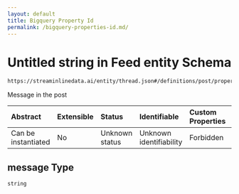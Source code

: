 ```yaml
---
layout: default
title: Bigquery Property Id
permalink: /bigquery-properties-id.md/
---
```

# Untitled string in Feed entity Schema

```txt
https://streaminlinedata.ai/entity/thread.json#/definitions/post/properties/message
```

Message in the post

| Abstract            | Extensible | Status         | Identifiable            | Custom Properties | Additional Properties | Access Restrictions | Defined In                                                |
| :------------------ | :--------- | :------------- | :---------------------- | :---------------- | :-------------------- | :------------------ | :-------------------------------------------------------- |
| Can be instantiated | No         | Unknown status | Unknown identifiability | Forbidden         | Allowed               | none                | [thread.json*](thread.md "open original schema") |

## message Type

`string`
